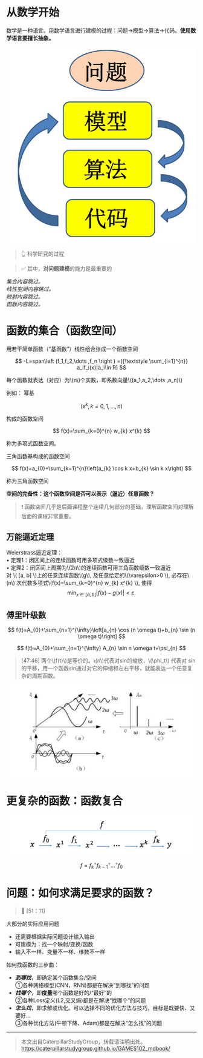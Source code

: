# 从数学开始

数学是一种语言。用数学语言进行建模的过程：问题→模型->算法->代码。**使用数学语言要擅长抽象。**

![](../assets/1.PNG)
> &#x1F446; 科学研究的过程

> &#x2705; 其中，**对问题建模**的能力是最重要的

*集合内容跳过。*    
*线性空间内容跳过。*    
*映射内容跳过。*    
*函数内容跳过。*   

# 函数的集合（函数空间）

用若干简单函数（“基函数”）线性组合张成一个函数空间

$$
-L=span\left (f_1,f_2,\dots ,f_n \right ) =({\textstyle \sum_{i=1}^{n}} a_if_i(x)|a_i\in R)
$$

每个函数就表达（对应）为\\(n\\)个实数，即系数向量\\((a_1,a_2,\dots ,a_n)\\)

例如：
幂基

$$
   ( x^{k},k=0,1,\dots ,n )
$$ 

构成的函数空间

$$
f(x)=\sum_{k=0}^{n} w_{k} x^{k}
$$    

称为多项式函数空间。  

三角函数基构成的函数空间      

$$
f(x)=a_{0}+\sum_{k=1}^{n}\left(a_{k} \cos k x+b_{k} \sin k x\right)
$$

称为三角函数空间  

**空间的完备性：这个函数空间是否可以表示（逼近）任意函数？**


> &#x2757; 函数空间几乎是后面课程整个连续几何部分的基础，理解函数空间对理解后面的课程非常重要。



## 万能逼近定理

Weierstrass逼近定理：  
• 定理1：闭区间上的连续函数可用多项式级数一致逼近  
• 定理2：闭区间上周期为\\(2π\\)的连续函数可用三角函数级数一致逼近  
对 \\( [a, b]  \\)上的任意连续函数\\(g\\), 及任意给定的\\(\varepsilon>0 \\), 必存在\\(n\\) 次代数多项式\\(f(x)=\sum_{k=0}^{n} w_{k} x^{k} \\), 使得
$$
\min _{x \in[a, b]}|f(x)-g(x)|<\varepsilon.
$$  

## 傅里叶级数
$$
f(t)=A_{0}+\sum_{n=1}^{\infty}\left[a_{n} \cos (n \omega t)+b_{n} \sin (n \omega t)\right]
$$

$$
f(t)=A_{0}+\sum_{n=1}^{\infty} A_{n} \sin n \omega t+\psi_{n}
$$

> [47:46] 两个\\(f(t)\\)是等价的。\\(n\\)代表对sin的缩放，\\(\phi_t\\) 代表对 sin 的平移，用一个函数sin通过对它的伸缩和左右平移，就能表达一个任意复杂的周期函数。

![](../assets/47-1.png)

# 更复杂的函数：函数复合
![](../assets/48-1.png)  

$$
f=f_{k}{ }^{\circ} f_{k-1}{ }^{\circ} \ldots{ }^{\circ} f_{0}
$$ 

# 问题：如何求满足要求的函数？

> &#x1F50E; [51：11]  

大部分的实际应用问题   
- 还需要根据实际问题设计输入输出  
- 可建模为：找一个映射/变换/函数  
- 输入不一样、变量不一样、维数不一样  

如何找函数的三步曲：  
- ___到哪找___，即确定某个函数集合/空间  
①各种网络模型(CNN，RNN)都是在解决“到哪找”的问题  
- ___找哪个___，即**度量**哪个函数是好的/“最好”的  
②各种Loss定义(L2,交叉熵)都是在解决“找哪个”的问题   
- ___怎么找___，即求解或优化。可以选择不同的优化方法与技巧，目标是既要快、又要好…  
③各种优化方法(牛顿下降、Adam)都是在解决“怎么找”的问题  

---  

> 本文出自CaterpillarStudyGroup，转载请注明出处。
https://caterpillarstudygroup.github.io/GAMES102_mdbook/

